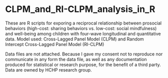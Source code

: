 # CLPM_and_RI-CLPM_analysis_in_R
These are R scripts for exporing a reciprocal relationship between prosocial behaviors (high-cost: sharing behaviors vs. low-cost: social mindfulness) and well-being among children with four-wave longitudinal and quantitative data.
Model used: Cross-Lagged Panel Model (CLPM) and Random Intercept Cross-Lagged Panel Model (RI-CLPM) 

Data files are not attached. Because I gave my consent not to reproduce nor communicate in any form the data file, as well as any documentation produced for statistical or research purpose, for the benefit of a third party. 
Data are owned by HCHP research group. 
 
